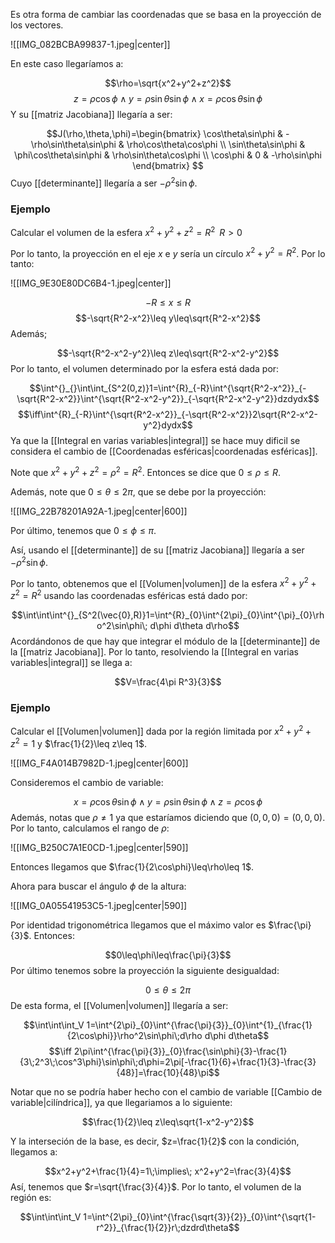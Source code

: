 Es otra forma de cambiar las coordenadas que se basa en la proyección de los vectores. 

![[IMG_082BCBA99837-1.jpeg|center]]

En este caso llegaríamos a: 

$$\rho=\sqrt{x^2+y^2+z^2}$$ $$z =\rho\cos\phi\;\land\;y=\rho\sin\theta\sin\phi\;\land\;x=\rho\cos\theta\sin\phi$$
Y su [[matriz Jacobiana]] llegaría a ser: 

$$J(\rho,\theta,\phi)=\begin{bmatrix}
\cos\theta\sin\phi & -\rho\sin\theta\sin\phi & \rho\cos\theta\cos\phi \\ 
\sin\theta\sin\phi & \phi\cos\theta\sin\phi & \rho\sin\theta\cos\phi \\ 
\cos\phi & 0 & -\rho\sin\phi
\end{bmatrix} $$ 
Cuyo [[determinante]] llegaría a ser $-\rho^2\sin\phi$. 

### Ejemplo 

Calcular el volumen de la esfera $x^2 + y^2 + z^2 = R^2\;\;R>0$  

Por lo tanto, la proyección en el eje $x$ e $y$ sería un círculo $x^2 + y^2 = R^2$. Por lo tanto: 

![[IMG_9E30E80DC6B4-1.jpeg|center]] 

$$-R\leq x\leq R$$
$$-\sqrt{R^2-x^2}\leq y\leq\sqrt{R^2-x^2}$$ 
Además; 

$$-\sqrt{R^2-x^2-y^2}\leq z\leq\sqrt{R^2-x^2-y^2}$$ 
Por lo tanto, el volumen determinado por la esfera está dada por: 

$$\int^{}_{}\int\int_{S^2(0,z)}1=\int^{R}_{-R}\int^{\sqrt{R^2-x^2}}_{-\sqrt{R^2-x^2}}\int^{\sqrt{R^2-x^2-y^2}}_{-\sqrt{R^2-x^2-y^2}}dzdydx$$ $$\iff\int^{R}_{-R}\int^{\sqrt{R^2-x^2}}_{-\sqrt{R^2-x^2}}2\sqrt{R^2-x^2-y^2}dydx$$ 
Ya que la [[Integral en varias variables|integral]] se hace muy dificil se considera el cambio de [[Coordenadas esféricas|coordenadas esféricas]]. 

Note que $x^2 + y^2 + z^2 = \rho^2 = R^2$. Entonces se dice que $0\leq\rho\leq R$. 

Además, note que $0\leq\theta\leq 2\pi$, que se debe por la proyección: 

![[IMG_22B78201A92A-1.jpeg|center|600]]


Por último, tenemos que $0\leq\phi\leq\pi$. 

Así, usando el [[determinante]] de su [[matriz Jacobiana]] llegaría a ser $-\rho^2\sin\phi$.

Por lo tanto, obtenemos que el [[Volumen|volumen]] de la esfera $x^2 + y^2 + z^2 = R^2$ usando las coordenadas esféricas está dado por: 

$$\int\int\int^{}_{S^2(\vec{0},R)}1=\int^{R}_{0}\int^{2\pi}_{0}\int^{\pi}_{0}\rho^2\sin\phi\; d\phi d\theta d\rho$$ 
Acordándonos de que hay que integrar el módulo de la [[determinante]] de la [[matriz Jacobiana]]. Por lo tanto, resolviendo la [[Integral en varias variables|integral]] se llega a: 

$$V=\frac{4\pi R^3}{3}$$ 
### Ejemplo 

Calcular el [[Volumen|volumen]] dada por la región limitada por $x^2 + y^2 + z^2 = 1$ y $\frac{1}{2}\leq z\leq 1$. 

![[IMG_F4A014B7982D-1.jpeg|center|600]]


Consideremos el cambio de variable: 

$$x = \rho\cos\theta\sin\phi\;\land\; y = \rho\sin\theta\sin\phi\;\land\; z = \rho\cos\phi$$ 
Además, notas que $\rho\neq 1$ ya que estaríamos diciendo que $(0,0,0)=(0,0,0)$. Por lo tanto, calculamos el rango de $\rho$: 

![[IMG_B250C7A1E0CD-1.jpeg|center|590]]

Entonces llegamos que $\frac{1}{2\cos\phi}\leq\rho\leq 1$. 

Ahora para buscar el ángulo $\phi$ de la altura: 

![[IMG_0A05541953C5-1.jpeg|center|590]]

Por identidad trigonométrica llegamos que el máximo valor es $\frac{\pi}{3}$. Entonces: 

$$0\leq\phi\leq\frac{\pi}{3}$$ 
Por último tenemos sobre la proyección la siguiente desigualdad: 

$$0\leq\theta\leq 2\pi$$ 
De esta forma, el [[Volumen|volumen]] llegaría a ser: 

$$\int\int\int_V 1=\int^{2\pi}_{0}\int^{\frac{\pi}{3}}_{0}\int^{1}_{\frac{1}{2\cos\phi}}\rho^2\sin\phi\;d\rho d\phi d\theta$$ $$\iff 2\pi\int^{\frac{\pi}{3}}_{0}\frac{\sin\phi}{3}-\frac{1}{3\;2^3\;\cos^3\phi}\sin\phi\;d\phi=2\pi[-\frac{1}{6}+\frac{1}{3}-\frac{3}{48}]=\frac{10}{48}\pi$$ 

Notar que no se podría haber hecho con el cambio de variable [[Cambio de variable|cilíndrica]], ya que llegariamos a lo siguiente: 

$$\frac{1}{2}\leq z\leq\sqrt{1-x^2-y^2}$$

Y la interseción de la base, es decir, $z=\frac{1}{2}$ con la condición, llegamos a: 

$$x^2+y^2+\frac{1}{4}=1\;\implies\; x^2+y^2=\frac{3}{4}$$ 
Así, tenemos que $r=\sqrt{\frac{3}{4}}$. Por lo tanto, el volumen de la región es: 

$$\int\int\int_V 1=\int^{2\pi}_{0}\int^{\frac{\sqrt{3}}{2}}_{0}\int^{\sqrt{1-r^2}}_{\frac{1}{2}}r\;dzdrd\theta$$ 